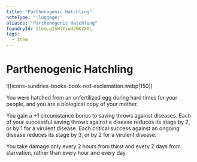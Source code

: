 ```yaml
---
title: "Parthenogenic Hatchling"
noteType: ":luggage:"
aliases: "Parthenogenic Hatchling"
foundryId: Item.gISHlYxw426KZX6L
tags:
  - Item
---
```


# Parthenogenic Hatchling
![[icons-sundries-books-book-red-exclamation.webp|150]]

You were hatched from an unfertilized egg during hard times for your people, and you are a biological copy of your mother.

You gain a +1 circumstance bonus to saving throws against diseases. Each of your successful saving throws against a disease reduces its stage by 2, or by 1 for a virulent disease. Each critical success against an ongoing disease reduces its stage by 3, or by 2 for a virulent disease.

You take damage only every 2 hours from thirst and every 2 days from starvation, rather than every hour and every day.
